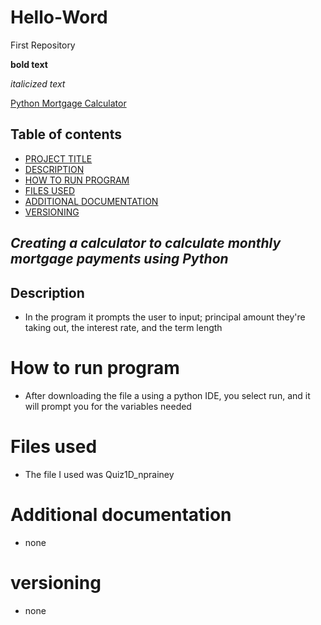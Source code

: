 # Hello-Word
First Repository

**bold text**

*italicized text*

[Python Mortgage Calculator](https://www.online-python.com/)

## Table of contents
- [PROJECT TITLE](#project-title)
- [DESCRIPTION](#description)
- [HOW TO RUN PROGRAM](#how-to-run-program)
- [FILES USED](#files-used)
- [ADDITIONAL DOCUMENTATION](#additional-documentation)
- [VERSIONING](#versioning)

## *Creating a calculator to calculate monthly mortgage payments using Python*

## **Description**
- In the program it prompts the user to input; principal amount they're taking out, the interest rate, and the term length

# **How to run program**
- After downloading the file a using a python IDE, you select run, and it will prompt you for the variables needed

# **Files used**
- The file I used was Quiz1D_nprainey

# **Additional documentation**
- none

# **versioning**
- none


